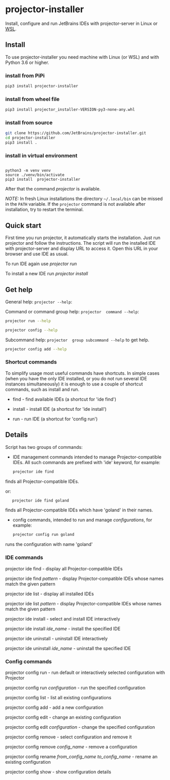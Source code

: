 # projector-installer 

Install, configure and run JetBrains IDEs with projector-server in Linux or [WSL](https://docs.microsoft.com/windows/wsl/).

## Install
To use projector-installer you need machine with Linux (or WSL) and with Python 3.6 or higher.

### install from PiPi
```bash
pip3 install projector-installer 
```

### install from wheel file 
```bash
pip3 install projector_installer-VERSION-py3-none-any.whl
```
### install from source 
```bash 
git clone https://github.com/JetBrains/projector-installer.git
cd projector-installer
pip3 install .
```

### install in virtual environment

```commandline

python3 -m venv venv
source ./venv/bin/activate 
pip3 install  projector-installer 
``` 

After that the command _projector_ is available. 

_NOTE:_ In fresh Linux installations the directory ```~/.local/bin```
can be missed in the ```PATH``` variable. If the ```projector``` command
is not available after installation, try to restart the terminal.


## Quick start 
First time you run projector, it automatically starts the installation.
Just run projector and follow the instructions. 
The script will run the installed IDE with projector-server and display URL to access it. 
Open this URL in your browser and use IDE as usual.

To run IDE again use _projector run_

To install a new IDE run _projector install_ 

## Get help 
General help: ```projector --help```:
 
Command or command group help: ```projector  command --help```:
```bash
projector run --help

projector config --help
```

Subcommand help: ```projector  group subcommand --help``` to get help.

```bash
projector config add --help
```

### Shortcut commands

To simplify usage most useful commands have shortcuts. In simple cases 
(when you have the only IDE installed, or you do not run several IDE instances simultaneously) 
it is enough to use a couple of shortcut commands, such as install and run.

- find  - find available IDEs (a shortcut for 'ide find')
 
- install - install IDE (a shortcut for 'ide install')

- run - run IDE (a shortcut for 'config run')


## Details 

Script has two groups of commands:

- IDE management commands intended to manage Projector-compatible IDEs.
  All such commands are prefixed with 'ide' keyword, for example:
    
    ```bash
    projector ide find 
    ``` 
   
finds all Projector-compatible IDEs. 
 
or:

```bash
   projector ide find goland
``` 
 
finds all Projector-compatible IDEs which have 'goland' in their names.

- config commands, intended to run and manage _configurations_, for example:
    ```bash 
    projector config run goland
   ``` 
    
runs the configuration with name 'goland'


### IDE commands
projector ide find - display all Projector-compatible IDEs

projector ide find _pattern_ - display Projector-compatible IDEs whose names match the given pattern

projector ide list - display all installed IDEs

projector ide list _pattern_ - display Projector-compatible IDEs whose names match the given pattern

projector ide install - select and install IDE interactively
 
projector ide install _ide_name_ - install the specified IDE

projector ide uninstall - uninstall IDE interactively 

projector ide uninstall _ide_name_ - uninstall the specified IDE 

### Config commands 
projector config run - run default or interactively selected configuration with Projector
 
projector config run _configuration_ - run the specified configuration

projector config list - list all existing configurations
 
projector config add - add a new configuration

projector config edit - change an existing configuration

projector config edit _configuration_ - change the specified configuration

projector config remove - select configuration and remove it 

projector config remove _config_name_ - remove a configuration

projector config rename _from_config_name_ _to_config_name_ - rename an existing configuration

projector config show - show configuration details

 